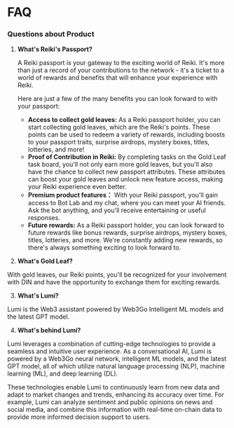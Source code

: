 # FAQ

### Questions about Product

1.  **What's Reiki's  Passport?**

    A Reiki passport is your gateway to the exciting world of Reiki. It's more than just a record of your contributions to the network - it's a ticket to a world of rewards and benefits that will enhance your experience with Reiki.&#x20;

    Here are just a few of the many benefits you can look forward to with your passport:

    * **Access to collect gold leaves:** As a Reiki passport holder, you can start collecting gold leaves, which are the Reiki's points. These points can be used to redeem a variety of rewards, including boosts to your passport traits, surprise airdrops, mystery boxes, titles, lotteries, and more!
    * **Proof of Contribution in Reiki:** By completing tasks on the Gold Leaf task board, you'll not only earn more gold leaves, but you'll also have the chance to collect new passport attributes. These attributes can boost your gold leaves and unlock new feature access, making your Reiki experience even better.&#x20;
    * **Premium product features：** With your Reiki passport, you'll gain access to Bot Lab and my chat, where you can meet your AI friends. Ask the bot anything, and you'll receive entertaining or useful responses.
    * **Future rewards:** As a Reiki passport holder, you can look forward to future rewards like bonus rewards, surprise airdrops, mystery boxes, titles, lotteries, and more. We're constantly adding new rewards, so there's always something exciting to look forward to.


2. **What's Gold Leaf?**

With gold leaves, our Reiki points, you'll be recognized for your involvement with DIN and have the opportunity to exchange them for exciting rewards.

3. **What's Lumi?**

Lumi is the Web3 assistant powered by Web3Go Intelligent ML models and the latest GPT model.

4. **What's behind Lumi?**

Lumi leverages a combination of cutting-edge technologies to provide a seamless and intuitive user experience. As a conversational AI, Lumi is powered by a Web3Go neural network, intelligent ML models, and the latest GPT model, all of which utilize natural language processing (NLP), machine learning (ML), and deep learning (DL).

These technologies enable Lumi to continuously learn from new data and adapt to market changes and trends, enhancing its accuracy over time. For example, Lumi can analyze sentiment and public opinions on news and social media, and combine this information with real-time on-chain data to provide more informed decision support to users.

